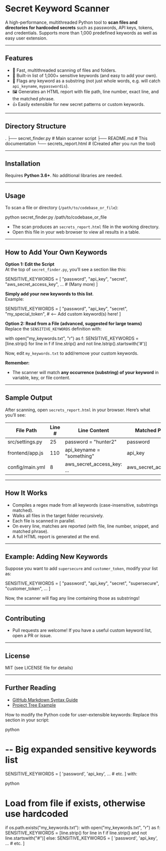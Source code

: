 
# Secret Keyword Scanner

A high-performance, multithreaded Python tool to **scan files and directories for hardcoded secrets** such as passwords, API keys, tokens, and credentials. Supports more than 1,000 predefined keywords as well as easy user extension.

---

## Features

- 🚀 Fast, multithreaded scanning of files and folders.
- 🔑 Built-in list of 1,000+ sensitive keywords (and easy to add your own).
- 🔎 Flags any keyword as a substring (not just whole words, e.g. will catch `api_keyname`, `mypasswordis`).
- 🖼️ Generates an HTML report with file path, line number, exact line, and the matched phrase.
- 👍 Easily extensible for new secret patterns or custom keywords.

---

## Directory Structure

.
├── secret_finder.py # Main scanner script
├── README.md # This documentation
└── secrets_report.html # (Created after you run the tool)



---

## Installation

Requires **Python 3.6+**. No additional libraries are needed.

---

## Usage

To scan a file or directory (`/path/to/codebase_or_file`):

python secret_finder.py /path/to/codebase_or_file



- The scan produces an `secrets_report.html` file in the working directory.
- Open this file in your web browser to view all results in a table.

---

## How to Add Your Own Keywords

**Option 1: Edit the Script**  
At the top of `secret_finder.py`, you’ll see a section like this:

SENSITIVE_KEYWORDS = [
"password", "api_key", "secret", "aws_secret_access_key", ... # (Many more)
]



**Simply add your new keywords to this list**.  
Example:

SENSITIVE_KEYWORDS = [
"password", "api_key", "secret",
"my_special_token", # <-- Add custom keyword(s) here!
]



**Option 2: Read from a File (advanced, suggested for large teams)**  
Replace the `SENSITIVE_KEYWORDS` definition with:

with open("my_keywords.txt", "r") as f:
SENSITIVE_KEYWORDS = [line.strip() for line in f if line.strip() and not line.lstrip().startswith('#')]



Now, edit `my_keywords.txt` to add/remove your custom keywords.

**Remember:**  
- The scanner will match **any occurrence (substring) of your keyword** in variable, key, or file content.

---

## Sample Output

After scanning, open `secrets_report.html` in your browser. Here’s what you’ll see:

| File Path                | Line # | Line Content              | Matched Phrase |
|--------------------------|--------|---------------------------|---------------|
| src/settings.py          |   25   | password = "hunter2"      | password      |
| frontend/app.js          |   110  | api_keyname = "something" | api_key       |
| config/main.yml          |   8    | aws_secret_access_key: ...| aws_secret_access_key |

---

## How It Works

- Compiles a regex made from all keywords (case-insensitive, substrings matched).
- Walks all files in the target folder recursively.
- Each file is scanned in parallel.
- On every line, matches are reported (with file, line number, snippet, and matched phrase).
- A full HTML report is generated at the end.

---

## Example: Adding New Keywords

Suppose you want to add `supersecure` and `customer_token`, modify your list as:

SENSITIVE_KEYWORDS = [
"password", "api_key", "secret",
"supersecure",
"customer_token",
...
]



Now, the scanner will flag any line containing those as substrings!

---

## Contributing

- Pull requests are welcome! If you have a useful custom keyword list, open a PR or issue.

---

## License

MIT (see LICENSE file for details)

---

## Further Reading

- [GitHub Markdown Syntax Guide][1]
- [Project Tree Example][2]

[1]: https://docs.github.com/github/writing-on-github/getting-started-with-writing-and-formatting-on-github/basic-writing-and-formatting-syntax
[2]: https://stackoverflow.com/questions/23989232/is-there-a-way-to-represent-a-directory-tree-in-a-github-readme-md
How to modify the Python code for user-extensible keywords:
Replace this section in your script:

python
# -- Big expanded sensitive keywords list
SENSITIVE_KEYWORDS = [
    'password', 'api_key', ... # etc.
]
with:

python
# Load from file if exists, otherwise use hardcoded
if os.path.exists("my_keywords.txt"):
    with open("my_keywords.txt", "r") as f:
        SENSITIVE_KEYWORDS = [line.strip() for line in f if line.strip() and not line.startswith("#")]
else:
    SENSITIVE_KEYWORDS = [
        'password', 'api_key', ... # etc.
    ]